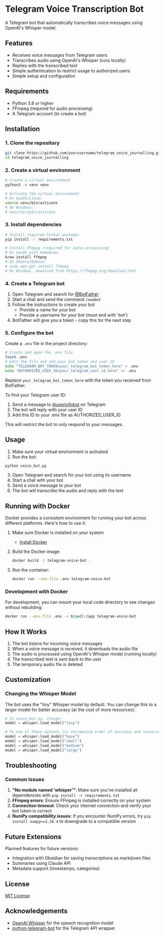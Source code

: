 # Telegram Voice Transcription Bot

A Telegram bot that automatically transcribes voice messages using OpenAI's Whisper model.

## Features

- Receives voice messages from Telegram users
- Transcribes audio using OpenAI's Whisper (runs locally)
- Replies with the transcribed text
- Simple authentication to restrict usage to authorized users
- Simple setup and configuration

## Requirements

- Python 3.8 or higher
- FFmpeg (required for audio processing)
- A Telegram account (to create a bot)

## Installation

### 1. Clone the repository

```bash
git clone https://github.com/yourusername/telegram_voice_journalling.git
cd telegram_voice_journalling
```

### 2. Create a virtual environment

```bash
# Create a virtual environment
python3 -m venv venv

# Activate the virtual environment
# On macOS/Linux:
source venv/bin/activate
# On Windows:
# venv\Scripts\activate
```

### 3. Install dependencies

```bash
# Install required Python packages
pip install -r requirements.txt

# Install FFmpeg (required for audio processing)
# On macOS with Homebrew:
brew install ffmpeg
# On Ubuntu/Debian:
# sudo apt-get install ffmpeg
# On Windows, download from https://ffmpeg.org/download.html
```

### 4. Create a Telegram bot

1. Open Telegram and search for [@BotFather](https://t.me/BotFather)
2. Start a chat and send the command `/newbot`
3. Follow the instructions to create your bot
   - Provide a name for your bot
   - Provide a username for your bot (must end with 'bot')
4. BotFather will give you a token - copy this for the next step

### 5. Configure the bot

Create a `.env` file in the project directory:

```bash
# Create and open the .env file
touch .env
# Edit the file and add your bot token and user ID
echo "TELEGRAM_BOT_TOKEN=your_telegram_bot_token_here" > .env
echo "AUTHORIZED_USER_ID=your_telegram_user_id_here" >> .env
```

Replace `your_telegram_bot_token_here` with the token you received from BotFather.

To find your Telegram user ID:
1. Send a message to [@userinfobot](https://t.me/userinfobot) on Telegram
2. The bot will reply with your user ID
3. Add this ID to your .env file as AUTHORIZED_USER_ID

This will restrict the bot to only respond to your messages.

## Usage

1. Make sure your virtual environment is activated
2. Run the bot:

```bash
python voice_bot.py
```

3. Open Telegram and search for your bot using its username
4. Start a chat with your bot
5. Send a voice message to your bot
6. The bot will transcribe the audio and reply with the text

## Running with Docker

Docker provides a consistent environment for running your bot across different platforms. Here's how to use it:

1. Make sure Docker is installed on your system
   - [Install Docker](https://docs.docker.com/get-docker/)

2. Build the Docker image:
   ```bash
   docker build -t telegram-voice-bot .
   ```

3. Run the container:
   ```bash
   docker run --env-file .env telegram-voice-bot
   ```

### Development with Docker

For development, you can mount your local code directory to see changes without rebuilding:

```bash
docker run --env-file .env -v $(pwd):/app telegram-voice-bot
```

## How It Works

1. The bot listens for incoming voice messages
2. When a voice message is received, it downloads the audio file
3. The audio is processed using OpenAI's Whisper model (running locally)
4. The transcribed text is sent back to the user
5. The temporary audio file is deleted

## Customization

### Changing the Whisper Model

The bot uses the "tiny" Whisper model by default. You can change this to a larger model for better accuracy (at the cost of more resources):

```python
# In voice_bot.py, change:
model = whisper.load_model("tiny")

# To one of these options (in increasing order of accuracy and resource usage):
model = whisper.load_model("base")
model = whisper.load_model("small")
model = whisper.load_model("medium")
model = whisper.load_model("large")
```

## Troubleshooting

### Common Issues

1. **"No module named 'whisper'"**: Make sure you've installed all dependencies with `pip install -r requirements.txt`
2. **FFmpeg errors**: Ensure FFmpeg is installed correctly on your system
3. **Connection timeout**: Check your internet connection and verify your bot token is correct
4. **NumPy compatibility issues**: If you encounter NumPy errors, try `pip install numpy==1.26.4` to downgrade to a compatible version

## Future Extensions

Planned features for future versions:
- Integration with Obsidian for saving transcriptions as markdown files
- Summaries using Claude API
- Metadata support (timestamps, categories)

## License

[MIT License](LICENSE)

## Acknowledgements

- [OpenAI Whisper](https://github.com/openai/whisper) for the speech recognition model
- [python-telegram-bot](https://github.com/python-telegram-bot/python-telegram-bot) for the Telegram API wrapper 